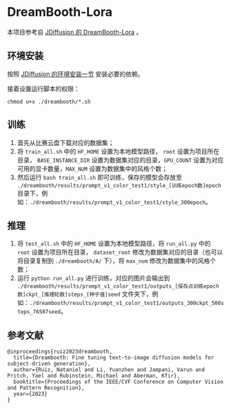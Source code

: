 # DreamBooth-Lora

本项目参考自 [JDiffusion 的 DreamBooth-Lora](https://github.com/JittorRepos/JDiffusion/tree/master/examples/dreambooth) 。

## 环境安装

按照 [JDiffusion 的环境安装一节](https://github.com/JittorRepos/JDiffusion/blob/master/examples/dreambooth/README.md) 安装必要的依赖。

接着设置运行脚本的权限：
```
chmod u+x ./dreambooth/*.sh
```

## 训练

1. 首先从比赛云盘下载对应的数据集；
2. 将 `train_all.sh` 中的 `HF_HOME` 设置为本地模型路径， `root` 设置为项目所在目录， `BASE_INSTANCE_DIR` 设置为数据集对应的目录，`GPU_COUNT` 设置为对应可用的显卡数量，`MAX_NUM` 设置为数据集中的风格个数；
3. 然后运行 `bash train_all.sh` 即可训练，保存的模型会存放至 `./dreambooth/results/prompt_v1_color_test1/style_[训练epoch数]epoch` 目录下，例如：`./dreambooth/results/prompt_v1_color_test1/style_300epoch`。

## 推理

1. 将 `test_all.sh` 中的 `HF_HOME` 设置为本地模型路径，将 `run_all.py` 中的 `root` 设置为项目所在目录， `dataset_root` 修改为数据集对应的目录（也可以将目录复制到 `./dreambooth/A/` 下），将 `max_num` 修改为数据集中的风格个数；
2. 运行 `python run_all.py` 进行训练，对应的图片会输出到 `./dreambooth/results/prompt_v1_color_test1/outputs_[保存点训练epoch数]ckpt_[推理轮数]steps_[种子值]seed` 文件夹下，例如：`./dreambooth/results/prompt_v1_color_test1/outputs_300ckpt_500steps_76587seed`。


## 参考文献

```
@inproceedings{ruiz2023dreambooth,
  title={Dreambooth: Fine tuning text-to-image diffusion models for subject-driven generation},
  author={Ruiz, Nataniel and Li, Yuanzhen and Jampani, Varun and Pritch, Yael and Rubinstein, Michael and Aberman, Kfir},
  booktitle={Proceedings of the IEEE/CVF Conference on Computer Vision and Pattern Recognition},
  year={2023}
}
```
